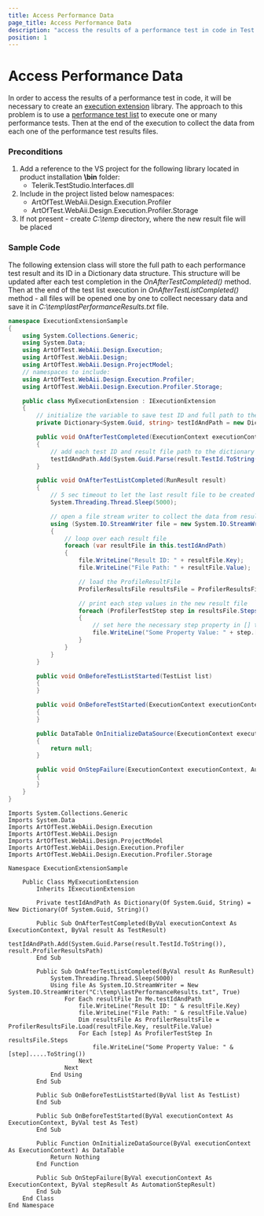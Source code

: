 ```yaml
---
title: Access Performance Data
page_title: Access Performance Data
description: "access the results of a performance test in code in Test Studio coded step."
position: 1
---
```

# Access Performance Data

In order to access the results of a performance test in code, it will be necessary to create an <a href="execution-extensions" target="_blank">execution extension</a> library. The approach to this problem is to use a <a href="/getting-started/test-execution/test-lists-type-standalone#Performance" target="_blank">performance test list</a> to execute one or many performance tests. Then at the end of the execution to collect the data from each one of the performance test results files.

### Preconditions

1. Add a reference to the VS project for the following library located in product installation **\bin** folder:
	- Telerik.TestStudio.Interfaces.dll
1. Include in the project listed below namespaces:
	- ArtOfTest.WebAii.Design.Execution.Profiler
	- ArtOfTest.WebAii.Design.Execution.Profiler.Storage
1. If not present - create *C:\temp* directory, where the new result file will be placed

### Sample Code

The following extension class will store the full path to each performance test result and its ID in a Dictionary data structure. This structure will be updated after each test completion in the *OnAfterTestCompleted()* method. Then at the end of the test list execution in *OnAfterTestListCompleted()* method - all files will be opened one by one to collect necessary data and save it in *C:\temp\lastPerformanceResults.txt* file.

````C#
namespace ExecutionExtensionSample
{
    using System.Collections.Generic;
    using System.Data;
    using ArtOfTest.WebAii.Design.Execution;
    using ArtOfTest.WebAii.Design;
    using ArtOfTest.WebAii.Design.ProjectModel;
    // namespaces to include:
    using ArtOfTest.WebAii.Design.Execution.Profiler;
    using ArtOfTest.WebAii.Design.Execution.Profiler.Storage;

    public class MyExecutionExtension : IExecutionExtension
    {
        // initialize the variable to save test ID and full path to the result file
        private Dictionary<System.Guid, string> testIdAndPath = new Dictionary<System.Guid, string>();

        public void OnAfterTestCompleted(ExecutionContext executionContext, TestResult result)
        {
            // add each test ID and result file path to the dictionary 
            testIdAndPath.Add(System.Guid.Parse(result.TestId.ToString()), result.ProfilerResultsPath);
        }

        public void OnAfterTestListCompleted(RunResult result)
        {
            // 5 sec timeout to let the last result file to be created - extend it if necessary
            System.Threading.Thread.Sleep(5000);

            // open a file stream writer to collect the data from results in a new file
            using (System.IO.StreamWriter file = new System.IO.StreamWriter(@"C:\temp\lastPerformanceResults.txt", true))
            {
                // loop over each result file 
                foreach (var resultFile in this.testIdAndPath)
                {
                    file.WriteLine("Result ID: " + resultFile.Key);
                    file.WriteLine("File Path: " + resultFile.Value);

                    // load the ProfileResultFile
                    ProfilerResultsFile resultsFile = ProfilerResultsFile.Load(resultFile.Key, resultFile.Value);

                    // print each step values in the new result file
                    foreach (ProfilerTestStep step in resultsFile.Steps)
                    {
                        // set here the necessary step property in [] to save in the new result file
                        file.WriteLine("Some Property Value: " + step.[..].ToString());
                    }
                }
            }
        }

        public void OnBeforeTestListStarted(TestList list)
        {
        }

        public void OnBeforeTestStarted(ExecutionContext executionContext, Test test)
        {
        }

        public DataTable OnInitializeDataSource(ExecutionContext executionContext)
        {
            return null;
        }

        public void OnStepFailure(ExecutionContext executionContext, AutomationStepResult stepResult)
        {
        }
    }
}
````
````VB
Imports System.Collections.Generic
Imports System.Data
Imports ArtOfTest.WebAii.Design.Execution
Imports ArtOfTest.WebAii.Design
Imports ArtOfTest.WebAii.Design.ProjectModel
Imports ArtOfTest.WebAii.Design.Execution.Profiler
Imports ArtOfTest.WebAii.Design.Execution.Profiler.Storage

Namespace ExecutionExtensionSample

    Public Class MyExecutionExtension
        Inherits IExecutionExtension

        Private testIdAndPath As Dictionary(Of System.Guid, String) = New Dictionary(Of System.Guid, String)()

        Public Sub OnAfterTestCompleted(ByVal executionContext As ExecutionContext, ByVal result As TestResult)
            testIdAndPath.Add(System.Guid.Parse(result.TestId.ToString()), result.ProfilerResultsPath)
        End Sub

        Public Sub OnAfterTestListCompleted(ByVal result As RunResult)
            System.Threading.Thread.Sleep(5000)
            Using file As System.IO.StreamWriter = New System.IO.StreamWriter("C:\temp\lastPerformanceResults.txt", True)
                For Each resultFile In Me.testIdAndPath
                    file.WriteLine("Result ID: " & resultFile.Key)
                    file.WriteLine("File Path: " & resultFile.Value)
                    Dim resultsFile As ProfilerResultsFile = ProfilerResultsFile.Load(resultFile.Key, resultFile.Value)
                    For Each [step] As ProfilerTestStep In resultsFile.Steps
                        file.WriteLine("Some Property Value: " & [step].....ToString())
                    Next
                Next
            End Using
        End Sub

        Public Sub OnBeforeTestListStarted(ByVal list As TestList)
        End Sub

        Public Sub OnBeforeTestStarted(ByVal executionContext As ExecutionContext, ByVal test As Test)
        End Sub

        Public Function OnInitializeDataSource(ByVal executionContext As ExecutionContext) As DataTable
            Return Nothing
        End Function

        Public Sub OnStepFailure(ByVal executionContext As ExecutionContext, ByVal stepResult As AutomationStepResult)
        End Sub
    End Class
End Namespace
````
